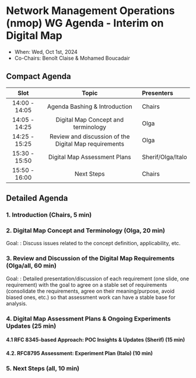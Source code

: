 # Network Management Operations (nmop) WG Agenda - Interim on Digital Map 

* When: Wed, Oct 1st, 2024
* Co-Chairs: Benoît Claise & Mohamed Boucadair

## Compact Agenda

| Slot          | Topic                                   | Presenters |
|:-------------:|:---------------------------------------:|:-----------|
| 14:00 - 14:05 | Agenda Bashing & Introduction           | Chairs     |
| 14:05 - 14:25 | Digital Map Concept and terminology | Olga     |
| 14:25 - 15:25 | Review and discussion of the Digital Map requirements  | Olga     |
| 15:30 - 15:50 | Digital Map Assessment Plans | Sherif/Olga/Italo |
| 15:50 - 16:00 | Next Steps | Chairs     |

## Detailed Agenda

### 1. Introduction (Chairs, 5 min)

### 2. Digital Map Concept and Terminology (Olga, 20 min) 

Goal: 
: Discuss issues related to the concept definition, applicability, etc.

### 3. Review and Discussion of the Digital Map Requirements (Olga/all, 60 min) 

Goal:
: Detailed presentation/discussion of each requirement (one slide, one requirement) with the goal to agree on a stable set of requirements (consolidate the requirements, agree on their meaning/purpose, avoid biased ones, etc.) so that assessment work can have a stable base for analysis.
  
### 4. Digital Map Assessment Plans & Ongoing Experiments Updates (25 min) 

#### 4.1 RFC 8345-based Approach: POC Insights & Updates (Sherif) (15 min)
#### 4.2. RFC8795 Assessment: Experiment Plan (Italo) (10 min)

### 5. Next Steps (all, 10 min)


